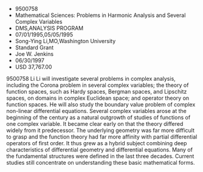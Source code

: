 
* 9500758
* Mathematical Sciences: Problems in Harmonic Analysis and Several Complex Variables
* DMS,ANALYSIS PROGRAM
* 07/01/1995,05/05/1995
* Song-Ying Li,MO,Washington University
* Standard Grant
* Joe W. Jenkins
* 06/30/1997
* USD 37,767.00

9500758 Li Li will investigate several problems in complex analysis, including
the Corona problem in several complex variables; the theory of function spaces,
such as Hardy spaces, Bergman spaces, and Lipschitz spaces, on domains in
complex Euclidean space; and operator theory on function spaces. He will also
study the boundary value problem of complex non-linear differential equations.
Several complex variables arose at the beginning of the century as a natural
outgrowth of studies of functions of one complex variable. It became clear early
on that the theory differed widely from it predecessor. The underlying geometry
was far more difficult to grasp and the function theory had far more affinity
with partial differential operators of first order. It thus grew as a hybrid
subject combining deep characteristics of differential geometry and differential
equations. Many of the fundamental structures were defined in the last three
decades. Current studies still concentrate on understanding these basic
mathematical forms.
